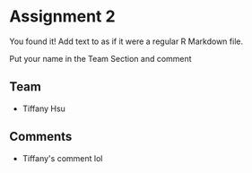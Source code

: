 # Assignment 2

You found it!  Add text to as if it were a regular R Markdown file.

Put your name in the Team Section and comment

## Team
- Tiffany Hsu


## Comments
- Tiffany's comment lol